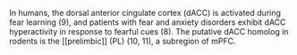 In humans, the dorsal anterior cingulate cortex (dACC) is activated during fear learning (9), and patients with fear and anxiety disorders exhibit dACC hyperactivity in response to fearful cues (8). The putative dACC homolog in rodents is the [[prelimbic]] (PL) (10, 11), a subregion of mPFC.